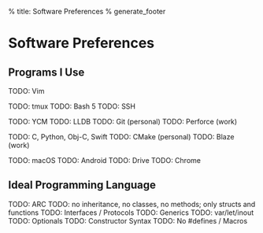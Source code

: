 % title: Software Preferences
% generate_footer

# Software Preferences

## Programs I Use

TODO: Vim

TODO: tmux
TODO: Bash 5
TODO: SSH

TODO: YCM
TODO: LLDB
TODO: Git (personal)
TODO: Perforce (work)

TODO: C, Python, Obj-C, Swift
TODO: CMake (personal)
TODO: Blaze (work)

TODO: macOS
TODO: Android
TODO: Drive
TODO: Chrome

## Ideal Programming Language

TODO: ARC
TODO: no inheritance, no classes, no methods; only structs and functions
TODO: Interfaces / Protocols
TODO: Generics
TODO: var/let/inout
TODO: Optionals
TODO: Constructor Syntax
TODO: No #defines / Macros
